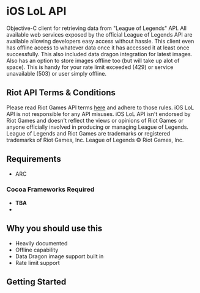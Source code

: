 # iOS LoL API

Objective-C client for retrieving data from "League of Legends" API. All available web services exposed by the official League of Legends API are available allowing developers easy access without hassle. This client even has offline access to whatever data once it has accessed it at least once successfully. This also included data dragon integration for latest images. Also has an option to store images offline too (but will take up alot of space). This is handy for your rate limit exceeded (429) or service unavailable (503) or user simply offline.

## Riot API Terms & Conditions
Please read Riot Games API terms [here](https://developer.riotgames.com/terms) and adhere to those rules. iOS LoL API is not responsible for any API misuses. iOS LoL API isn't endorsed by Riot Games and doesn't reflect the views or opinions of Riot Games or anyone officially involved in producing or managing League of Legends. League of Legends and Riot Games are trademarks or registered trademarks of Riot Games, Inc. League of Legends © Riot Games, Inc.

## Requirements
- ARC

### Cocoa Frameworks Required
- **TBA**
- 
## Why you should use this
- Heavily documented
- Offline capability
- Data Dragon image support built in
- Rate limit support

## Getting Started
